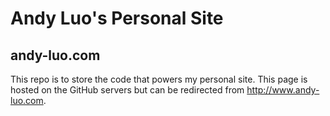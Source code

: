 # Andy Luo's Personal Site
## andy-luo.com

This repo is to store the code that powers my personal site. This page is hosted on the GitHub servers but can be redirected from http://www.andy-luo.com. 
